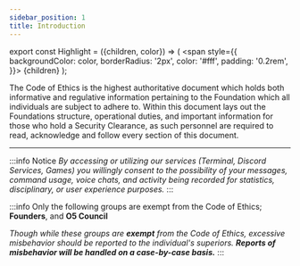 ```yaml
---
sidebar_position: 1
title: Introduction
---
```



export const Highlight = ({children, color}) => (
<span
style={{
      backgroundColor: color,
      borderRadius: '2px',
      color: '#fff',
      padding: '0.2rem',
    }}>
{children}
</span>
);

The Code of Ethics is the highest authoritative document which holds both informative and regulative information pertaining to the Foundation which all individuals are subject to adhere to. Within this document lays out the Foundations structure, operational duties, and important information for those who hold a Security Clearance, as such personnel are required to read, acknowledge and follow every section of this document.

---

:::info Notice
*By accessing or utilizing our services (Terminal, Discord Services, Games) you willingly consent to the possibility of your messages, command usage, voice chats, and activity being recorded for statistics, disciplinary, or user experience purposes.*
:::

:::info
Only the following groups are exempt from the Code of Ethics; <Highlight color="#686868">**Founders**</Highlight>, and <Highlight color="#070707">**O5 Council**</Highlight>

*Though while these groups are* ***exempt*** *from the Code of Ethics, excessive misbehavior should be reported to the individual's superiors.* ***Reports of misbehavior will be handled on a case-by-case basis.***
:::

